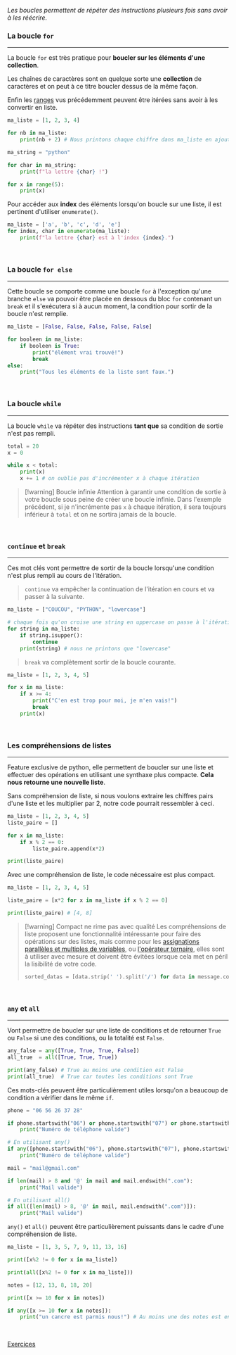 
_Les boucles permettent de répéter des instructions plusieurs fois sans avoir à les réécrire._

### La boucle `for`
---

La boucle `for` est très pratique pour **boucler sur les éléments d'une collection**. 

Les chaînes de caractères sont en quelque sorte une **collection** de caractères et on peut à ce titre boucler dessus de la même façon.

Enfin les [ranges](Cours/a.%20Impératif/13.%20Les%20listes.md#Les%20ranges) vus précédemment peuvent être itérées sans avoir à les convertir en liste.

```python
ma_liste = [1, 2, 3, 4]

for nb in ma_liste:
	print(nb + 2) # Nous printons chaque chiffre dans ma_liste en ajoutant 2

ma_string = "python"

for char in ma_string:
	print(f"la lettre {char} !")

for x in range(5):
	print(x)
```

Pour accéder aux **index** des éléments lorsqu'on boucle sur une liste, il est pertinent d'utiliser `enumerate()`.

```python
ma_liste = ['a', 'b', 'c', 'd', 'e']
for index, char in enumerate(ma_liste):
	print(f"la lettre {char} est à l'index {index}.")
```

<br>

### La boucle `for else`
---

Cette boucle se comporte comme une boucle `for` à l'exception qu'une branche `else` va pouvoir être placée en dessous du bloc `for` contenant un `break` et il s'exécutera si à aucun moment, la condition pour sortir de la boucle n'est remplie.

```python
ma_liste = [False, False, False, False, False]

for booleen in ma_liste:
	if booleen is True:
		print("élément vrai trouvé!")
		break
else:
	print("Tous les éléments de la liste sont faux.")
```

<br>

### La boucle `while`
---

La boucle `while` va répéter des instructions **tant que** sa condition de sortie n'est pas rempli.

```python
total = 20
x = 0

while x < total:
	print(x)
	x += 1 # on oublie pas d'incrémenter x à chaque itération
```


> [!warning] Boucle infinie
> Attention à garantir une condition de sortie à votre boucle sous peine de créer une boucle infinie. Dans l'exemple précédent, si je n'incrémente pas `x` à chaque itération, il sera toujours inférieur à `total` et on ne sortira jamais de la boucle. 

<br>

### `continue` et  `break`
---

Ces mot clés vont permettre de sortir de la boucle lorsqu'une condition n'est plus rempli au cours de l'itération.

> `continue` va empêcher la continuation de l'itération en cours et va passer à la suivante.
```python
ma_liste = ["COUCOU", "PYTHON", "lowercase"]

# chaque fois qu'on croise une string en uppercase on passe à l'itération suivante sans exécuter le reste du code
for string in ma_liste:
	if string.isupper():
		continue 
	print(string) # nous ne printons que "lowercase"
```

> `break` va complètement sortir de la boucle courante.
```python
ma_liste = [1, 2, 3, 4, 5]

for x in ma_liste:
	if x >= 4:
		print("C'en est trop pour moi, je m'en vais!")
		break
	print(x)
```

<br>

### Les compréhensions de listes
---

Feature exclusive de python, elle permettent de boucler sur une liste et effectuer des opérations en utilisant une synthaxe plus compacte. **Cela nous retourne une nouvelle liste**.

Sans compréhension de liste, si nous voulons extraire les chiffres pairs d'une liste et les multiplier par 2, notre code pourrait ressembler à ceci.

```python
ma_liste = [1, 2, 3, 4, 5]
liste_paire = []

for x in ma_liste:
	if x % 2 == 0:
		liste_paire.append(x*2)

print(liste_paire)
```

Avec une compréhension de liste, le code nécessaire est plus compact.

```python
ma_liste = [1, 2, 3, 4, 5]

liste_paire = [x*2 for x in ma_liste if x % 2 == 0]

print(liste_paire) # [4, 8]
```


> [!warning] Compact ne rime pas avec qualité
> Les compréhensions de liste proposent une fonctionnalité intéressante pour faire des opérations  sur des listes, mais comme pour les [assignations parallèles et multiples de variables](Cours/a.%20Impératif/6.%20Les%20variables.md#%20Les%20affectations%20de%20variable), ou [l'opérateur ternaire](Cours/a.%20Impératif/11.%20Les%20structures%20conditionnelles.md#Opérateur%20ternaire), elles sont à utiliser avec mesure et doivent être évitées lorsque cela met en péril la lisibilité de votre code.
> ```python
> sorted_datas = [data.strip(' ').split('/') for data in message.content.split(':')[1].split(',')]
> ```

<br>

### `any` et `all`
---

Vont permettre de boucler sur une liste de conditions et de retourner `True` ou `False` si une des conditions, ou la totalité est `False`.

```python
any_false = any([True, True, True, False])
all_true  = all([True, True, True])

print(any_false) # True au moins une condition est False
print(all_true)  # True car toutes les conditions sont True
```

Ces mots-clés peuvent être particulièrement utiles lorsqu'on a beaucoup de condition a vérifier dans le même `if`.

```python
phone = "06 56 26 37 28"

if phone.startswith("06") or phone.startswith("07") or phone.startswith("04"):
	print("Numéro de téléphone valide")

# En utilisant any()
if any([phone.startswith("06"), phone.startswith("07"), phone.startswith("04")]):
	print("Numéro de téléphone valide")

mail = "mail@gmail.com"

if len(mail) > 8 and '@' in mail and mail.endswith(".com"):
	print("Mail valide")

# En utilisant all()
if all([len(mail) > 8, '@' in mail, mail.endswith(".com")]):
	print("Mail valide")
```

`any()` et `all()` peuvent être particulièrement puissants dans le cadre d'une compréhension de liste.

```python
ma_liste = [1, 3, 5, 7, 9, 11, 13, 16]

print([x%2 != 0 for x in ma_liste])

print(all([x%2 != 0 for x in ma_liste]))

notes = [12, 13, 8, 18, 20]

print([x >= 10 for x in notes])

if any([x >= 10 for x in notes]):
	print("un cancre est parmis nous!") # Au moins une des notes est en dessous de 10
```

<br>

[Exercices](Exercices/a.%20Impératif/16.%20Les%20boucles.md)
